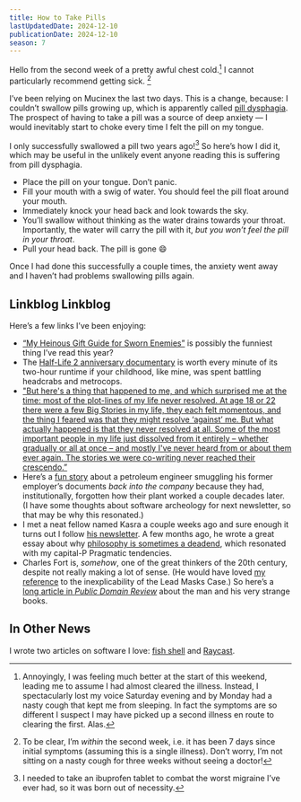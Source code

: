 ```yaml
---
title: How to Take Pills
lastUpdatedDate: 2024-12-10
publicationDate: 2024-12-10
season: 7
---
```


Hello from the second week of a pretty awful chest cold.[^illness] I cannot particularly recommend getting sick. [^timing]

I’ve been relying on Mucinex the last two days. This is a change, because: I couldn’t swallow pills growing up, which is apparently called [pill dysphagia](https://www.umc.edu/Healthcare/ENT/Patient-Handouts/Adult/Speech-Language-Pathology/Swallowing/Pill-Tips.html). The prospect of having to take a pill was a source of deep anxiety — I would inevitably start to choke every time I felt the pill on my tongue.

I only successfully swallowed a pill two years ago![^swallowing] So here’s how I did it, which may be useful in the unlikely event anyone reading this is suffering from pill dysphagia.

- Place the pill on your tongue. Don’t panic.
- Fill your mouth with a swig of water. You should feel the pill float around your mouth.
- Immediately knock your head back and look towards the sky.
- You’ll swallow without thinking as the water drains towards your throat. Importantly, the water will carry the pill with it, *but you won’t feel the pill in your throat*.
- Pull your head back. The pill is gone 😄

Once I had done this successfully a couple times, the anxiety went away and I haven’t had problems swallowing pills again.

## Linkblog Linkblog

Here’s a few links I’ve been enjoying:

- [“My Heinous Gift Guide for Sworn Enemies”](https://holapapi.substack.com/p/my-heinous-gift-guide-for-sworn-enemies) is possibly the funniest thing I’ve read this year?
- The [Half-Life 2 anniversary documentary](https://www.youtube.com/watch?v=YCjNT9qGjh4) is worth every minute of its two-hour runtime if your childhood, like mine, was spent battling headcrabs and metrocops.
- ["But here's a thing that happened to me, and which surprised me at the time: most of the plot-lines of my life never resolved. At age 18 or 22 there were a few Big Stories in my life, they each felt momentous, and the thing I feared was that they might resolve ‘against’ me. But what actually happened is that they never resolved at all. Some of the most important people in my life just dissolved from it entirely – whether gradually or all at once – and mostly I've never heard from or about them ever again. The stories we were co-writing never reached their crescendo.”](https://www.atvbt.com/plots-resolve/)
- Here’s a [fun story](https://landley.net/history/mirror/institutional_memory.html) about a petroleum engineer smuggling his former employer’s documents *back into the company* because they had, institutionally, forgotten how their plant worked a couple decades later. (I have some thoughts about software archeology for next newsletter, so that may be why this resonated.)
- I met a neat fellow named Kasra a couple weeks ago and sure enough it turns out I follow [his newsletter](https://www.bitsofwonder.co). A few months ago, he wrote a great essay about why [philosophy is sometimes a deadend](https://www.bitsofwonder.co/p/harder-to-be-fooled-easier-to-fool), which resonated with my capital-P Pragmatic tendencies.
- Charles Fort is, *somehow*, one of the great thinkers of the 20th century, despite not really making a lot of sense. (He would have loved [my reference](https://rwblickhan.org/newsletters/list-of-mysteries/) to the inexplicability of the Lead Masks Case.) So here’s a [long article in *Public Domain Review*](https://publicdomainreview.org/essay/charles-fort-and-the-book-of-the-damned/) about the man and his very strange books.

## In Other News

I wrote two articles on software I love: [fish shell](https://rwblickhan.org/technical/why-fish/) and [Raycast](https://rwblickhan.org/technical/why-raycast/).

[^illness]: Annoyingly, I was feeling much better at the start of this weekend, leading me to assume I had almost cleared the illness. Instead, I spectacularly lost my voice Saturday evening and by Monday had a nasty cough that kept me from sleeping. In fact the symptoms are so different I suspect I may have picked up a second illness en route to clearing the first. Alas.
[^timing]: To be clear, I’m *within* the second week, i.e. it has been 7 days since initial symptoms (assuming this is a single illness). Don’t worry, I’m not sitting on a nasty cough for three weeks without seeing a doctor!
[^swallowing]: I needed to take an ibuprofen tablet to combat the worst migraine I’ve ever had, so it was born out of necessity.